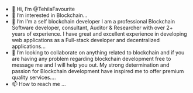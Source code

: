 - 👋 Hi, I’m @TehilaFavourite
- 👀 I’m interested in Blockchain...
- 🌱 I’m I’m a self blockchain developer I am a professional Blockchain Software developer, 
     consultant, Auditor & Researcher with over 2+ years of experience. I have great and excellent 
     experience in developing web applications as a Full-stack developer and decentralized applications...
- 💞️ I’m looking to collaborate on anything related to blockchain and if you are having any problem regarding blockchain development 
      free to message me and I will help you out. My strong determination and passion for Blockchain development have inspired me to 
      offer premium quality services....
- 📫 How to reach me ...


